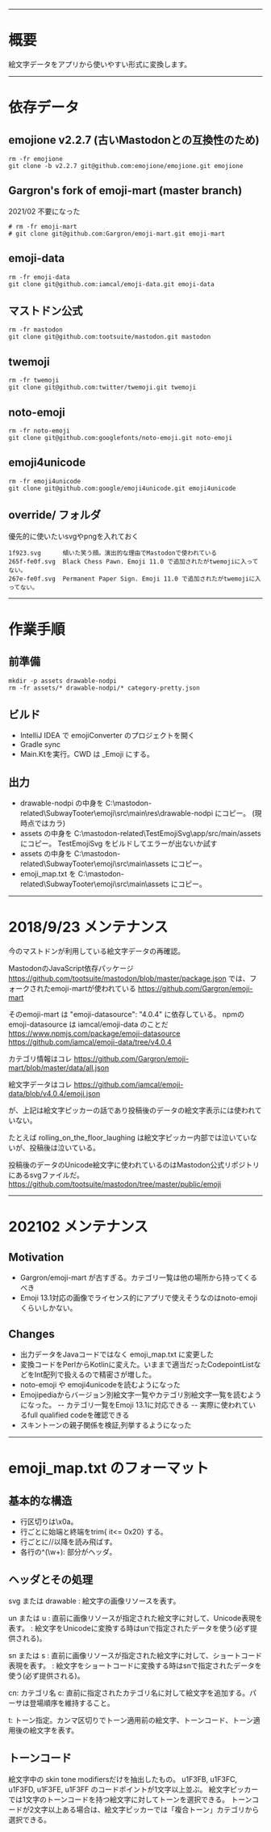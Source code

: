 ------------------------------------------------
# 概要

絵文字データをアプリから使いやすい形式に変換します。

------------------------------------------------
# 依存データ

## emojione v2.2.7 (古いMastodonとの互換性のため)
```
rm -fr emojione
git clone -b v2.2.7 git@github.com:emojione/emojione.git emojione
```

## Gargron's fork of emoji-mart (master branch)
2021/02 不要になった
```
# rm -fr emoji-mart
# git clone git@github.com:Gargron/emoji-mart.git emoji-mart
```

## emoji-data
```
rm -fr emoji-data
git clone git@github.com:iamcal/emoji-data.git emoji-data
```

## マストドン公式
```
rm -fr mastodon
git clone git@github.com:tootsuite/mastodon.git mastodon
```

## twemoji
```
rm -fr twemoji
git clone git@github.com:twitter/twemoji.git twemoji
```

## noto-emoji
```
rm -fr noto-emoji
git clone git@github.com:googlefonts/noto-emoji.git noto-emoji
```

## emoji4unicode
```
rm -fr emoji4unicode
git clone git@github.com:google/emoji4unicode.git emoji4unicode
```

## override/ フォルダ

優先的に使いたいsvgやpngを入れておく

```
1f923.svg      傾いた笑う顔。演出的な理由でMastodonで使われている
265f-fe0f.svg  Black Chess Pawn. Emoji 11.0 で追加されたがtwemojiに入ってない。
267e-fe0f.svg  Permanent Paper Sign. Emoji 11.0 で追加されたがtwemojiに入ってない。
```

----------------------------------------------------
# 作業手順


## 前準備
```
mkdir -p assets drawable-nodpi
rm -fr assets/* drawable-nodpi/* category-pretty.json
```


## ビルド
- IntelliJ IDEA で emojiConverter のプロジェクトを開く
- Gradle sync
- Main.Ktを実行。CWD は _Emoji にする。

## 出力

- drawable-nodpi の中身を C:\mastodon-related\SubwayTooter\emoji\src\main\res\drawable-nodpi にコピー。 (現時点ではカラ)
- assets の中身を C:\mastodon-related\TestEmojiSvg\app/src/main/assets にコピー。 TestEmojiSvg をビルドしてエラーが出ないか試す
- assets の中身を C:\mastodon-related\SubwayTooter\emoji\src\main\assets にコピー。
- emoji_map.txt を C:\mastodon-related\SubwayTooter\emoji\src\main\assets にコピー。

---------------------------------------------------------------------
# 2018/9/23 メンテナンス

今のマストドンが利用している絵文字データの再確認。

MastodonのJavaScript依存パッケージ
https://github.com/tootsuite/mastodon/blob/master/package.json
では、フォークされたemoji-martが使われている
https://github.com/Gargron/emoji-mart

そのemoji-mart は "emoji-datasource": "4.0.4" に依存している。
npmのemoji-datasource は iamcal/emoji-data のことだ
https://www.npmjs.com/package/emoji-datasource
https://github.com/iamcal/emoji-data/tree/v4.0.4

カテゴリ情報はコレ
https://github.com/Gargron/emoji-mart/blob/master/data/all.json

絵文字データはコレ
https://github.com/iamcal/emoji-data/blob/v4.0.4/emoji.json

が、上記は絵文字ピッカーの話であり投稿後のデータの絵文字表示には使われていない。

たとえば rolling_on_the_floor_laughing は絵文字ピッカー内部では泣いていないが、投稿後は泣いている。

投稿後のデータのUnicode絵文字に使われているのはMastodon公式リポジトリにあるsvgファイルだ。
https://github.com/tootsuite/mastodon/tree/master/public/emoji

---------------------------------------------------------------------
# 202102 メンテナンス

## Motivation
- Gargron/emoji-mart が古すぎる。カテゴリ一覧は他の場所から持ってくるべき
- Emoji 13.1対応の画像でライセンス的にアプリで使えそうなのはnoto-emojiくらいしかない。

## Changes
- 出力データをJavaコードではなく emoji_map.txt に変更した
- 変換コードをPerlからKotlinに変えた。いままで適当だったCodepointListなどをInt配列で扱えるので精密さが増した。
- noto-emoji や emoji4unicodeを読むようになった
- Emojipediaからバージョン別絵文字一覧やカテゴリ別絵文字一覧を読むようになった。
-- カテゴリ一覧をEmoji 13.1に対応できる
-- 実際に使われているfull qualified codeを確認できる
- スキントーンの親子関係を検証,列挙するようになった

---------------------------------------------------------------------
# emoji_map.txt のフォーマット

## 基本的な構造
- 行区切りは\x0a。
- 行ごとに始端と終端をtrim{ it<= 0x20} する。
- 行ごとに//以降を読み飛ばす。
- 各行の^(\w+): 部分がヘッダ。

## ヘッダとその処理

svg または drawable
: 絵文字の画像リソースを表す。

un または u
: 直前に画像リソースが指定された絵文字に対して、Unicode表現を表す。
: 絵文字をUnicodeに変換する時はunで指定されたデータを使う(必ず提供される)。

sn または s
: 直前に画像リソースが指定された絵文字に対して、ショートコード表現を表す。
: 絵文字をショートコードに変換する時はsnで指定されたデータを使う(必ず提供される)。

cn: カテゴリ名
c: 直前に指定されたカテゴリ名に対して絵文字を追加する。パーサは登場順序を維持すること。

t: トーン指定。カンマ区切りでトーン適用前の絵文字、トーンコード、トーン適用後の絵文字を表す。

## トーンコード
絵文字中の skin tone modifiersだけを抽出したもの。
u1F3FB, u1F3FC, u1F3FD, u1F3FE, u1F3FF のコードポイントが1文字以上並ぶ。
絵文字ピッカーでは1文字のトーンコードを持つ絵文字に対してトーンを選択できる。
トーンコードが2文字以上ある場合は、絵文字ピッカーでは「複合トーン」カテゴリから選択できる。
